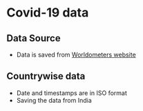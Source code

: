 # Covid-19 data

## Data Source
* Data is saved from [Worldometers website](https://www.worldometers.info/coronavirus/)

## Countrywise data
* Date and timestamps are in ISO format
* Saving the data from India
